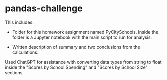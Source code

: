 # pandas-challenge

This includes:

- Folder for this homework assignment named PyCitySchools. Inside the folder is a Jupyter notebook with the main script to run for analysis.

- Written description of summary and two conclusions from the calculations.

Used ChatGPT for assistance with converting data types from string to float inside the "Scores by School Spending" and "Scores by School Size" sections.
